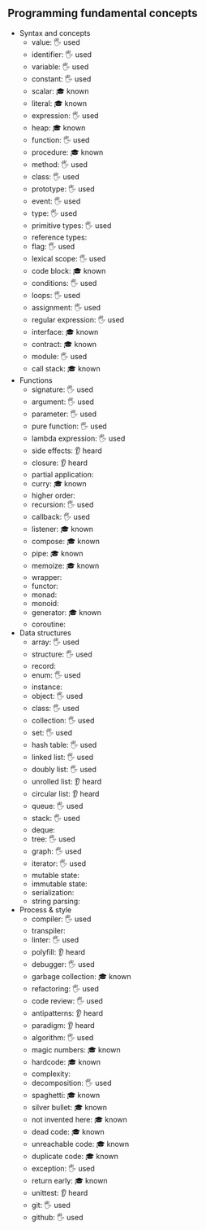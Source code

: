 ## Programming fundamental concepts

- Syntax and concepts
  - value: 🖐️ used
  - identifier: 🖐️ used
  - variable: 🖐️ used
  - constant: 🖐️ used
  - scalar: 🎓 known
  - literal: 🎓 known
  - expression: 🖐️ used
  - heap: 🎓 known
  - function: 🖐️ used
  - procedure: 🎓 known
  - method: 🖐️ used 
  - class: 🖐️ used
  - prototype: 🖐️ used
  - event: 🖐️ used
  - type: 🖐️ used
  - primitive types: 🖐️ used
  - reference types: 
  - flag: 🖐️ used
  - lexical scope: 🖐️ used
  - code block: 🎓 known
  - conditions: 🖐️ used
  - loops: 🖐️ used
  - assignment: 🖐️ used
  - regular expression: 🖐️ used
  - interface: 🎓 known
  - contract: 🎓 known
  - module: 🖐️ used
  - call stack: 🎓 known
- Functions
  - signature: 🖐️ used
  - argument: 🖐️ used
  - parameter: 🖐️ used
  - pure function: 🖐️ used
  - lambda expression: 🖐️ used
  - side effects: 👂 heard
  - closure: 👂 heard
  - partial application:
  - curry: 🎓 known
  - higher order:
  - recursion: 🖐️ used
  - callback: 🖐️ used
  - listener: 🎓 known
  - compose: 🎓 known
  - pipe: 🎓 known
  - memoize: 🎓 known
  - wrapper:
  - functor:
  - monad:
  - monoid:
  - generator: 🎓 known
  - coroutine:
- Data structures
  - array: 🖐️ used
  - structure: 🖐️ used
  - record: 
  - enum: 🖐️ used
  - instance:
  - object: 🖐️ used
  - class: 🖐️ used
  - collection: 🖐️ used
  - set: 🖐️ used
  - hash table: 🖐️ used
  - linked list: 🖐️ used
  - doubly list: 🖐️ used
  - unrolled list: 👂 heard
  - circular list: 👂 heard
  - queue: 🖐️ used
  - stack: 🖐️ used
  - deque:
  - tree: 🖐️ used
  - graph: 🖐️ used
  - iterator: 🖐️ used
  - mutable state:
  - immutable state:
  - serialization:
  - string parsing:
- Process & style
  - compiler: 🖐️ used
  - transpiler:
  - linter: 🖐️ used
  - polyfill: 👂 heard
  - debugger: 🖐️ used
  - garbage collection: 🎓 known
  - refactoring: 🖐️ used
  - code review: 🖐️ used
  - antipatterns: 👂 heard
  - paradigm: 👂 heard
  - algorithm: 🖐️ used
  - magic numbers: 🎓 known
  - hardcode: 🎓 known
  - complexity:
  - decomposition: 🖐️ used
  - spaghetti: 🎓 known
  - silver bullet: 🎓 known
  - not invented here: 🎓 known
  - dead code: 🎓 known
  - unreachable code: 🎓 known
  - duplicate code: 🎓 known
  - exception: 🖐️ used
  - return early: 🎓 known
  - unittest: 👂 heard
  - git: 🖐️ used
  - github: 🖐️ used
